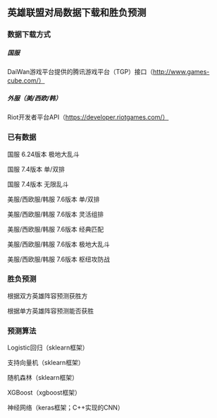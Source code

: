 ## 英雄联盟对局数据下载和胜负预测

### 数据下载方式

##### 国服
DaiWan游戏平台提供的腾讯游戏平台（TGP）接口（http://www.games-cube.com/）

##### 外服（美/西欧/韩）
Riot开发者平台API（https://developer.riotgames.com/）

### 已有数据

国服 6.24版本 极地大乱斗

国服 7.4版本 单/双排

国服 7.4版本 无限乱斗

美服/西欧服/韩服 7.6版本 单/双排

美服/西欧服/韩服 7.6版本 灵活组排

美服/西欧服/韩服 7.6版本 经典匹配

美服/西欧服/韩服 7.6版本 极地大乱斗

美服/西欧服/韩服 7.6版本 枢纽攻防战

### 胜负预测

根据双方英雄阵容预测获胜方

根据单方英雄阵容预测能否获胜

### 预测算法

Logistic回归（sklearn框架）

支持向量机（sklearn框架）

随机森林（sklearn框架）

XGBoost（xgboost框架）

神经网络（keras框架；C++实现的CNN）
